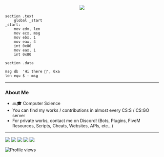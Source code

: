 <div align = "center"><img src="https://cdn.discordapp.com/attachments/871054615737671730/873094665124065290/eternar_256.png"></div>

```assembly
section	.text
	global _start
_start:
	mov	edx, len
	mov	ecx, msg
	mov	ebx, 1
	mov	eax, 4
	int	0x80
	mov	eax, 1
	int	0x80

section	.data

msg	db	'Hi there 👋', 0xa
len	equ	$ - msg
```

---

### About Me

* 🔜🎓 Computer Science
* You can find my works / contributions in almost every CS:S / CS:GO server
* For private works, contact me on Discord! (Bots, Plugins, FiveM Resources, Scripts, Cheats, Websites, APIs, etc...)

---

<!--- ![Github Stats](https://github-readme-stats.vercel.app/api?username=KillStr3aK&show_icons=true&theme=radical) --->
![](http://github-profile-summary-cards.vercel.app/api/cards/profile-details?username=KillStr3aK&theme=2077)
![](http://github-profile-summary-cards.vercel.app/api/cards/repos-per-language?username=KillStr3aK&theme=2077)
![](http://github-profile-summary-cards.vercel.app/api/cards/most-commit-language?username=KillStr3aK&theme=2077)
![](http://github-profile-summary-cards.vercel.app/api/cards/stats?username=KillStr3aK&theme=2077)
![](http://github-profile-summary-cards.vercel.app/api/cards/productive-time?username=KillStr3aK&theme=2077&utcOffset=8)

![Profile views](https://gpvc.arturio.dev/KillStr3aK)
